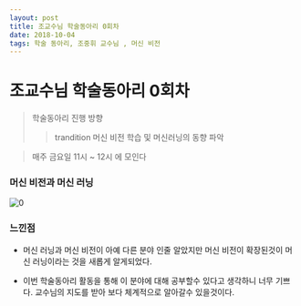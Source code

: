 ```yaml
---
layout: post
title: 조교수님 학술동아리 0회차
date: 2018-10-04
tags: 학술 동아리, 조중휘 교수님 , 머신 비전
---
```


조교수님 학술동아리 0회차
=============

> 학술동아리 진행 방향
> > trandition 머신 비전 학습 및 머신러닝의 동향 파악



> 매주 금요일 11시 ~ 12시 에 모인다




### 머신 비전과 머신 러닝





![0](https://user-images.githubusercontent.com/42561360/46538485-264b2d00-c8ef-11e8-8f77-eb621851b2d9.jpg)



### 느낀점

- 머신 러닝과 머신 비전이 아예 다른 분야 인줄 알았지만 머신 비전이 확장된것이 머신 러닝이라는 것을 새롭게 알게되었다.


- 이번 학술동아리 활동을 통해 이 분야에 대해 공부할수 있다고 생각하니 너무 기쁘다. 교수님의 지도를 받아 보다 체계적으로 알아갈수 있을것이다.





